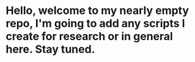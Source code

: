 # Hello, welcome to my nearly empty repo, I'm going to add any scripts I create for research or in general here. Stay tuned.

